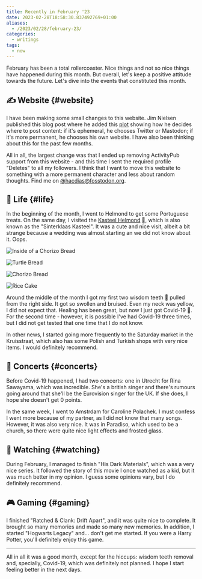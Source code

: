 ```yaml
---
title: Recently in February '23
date: 2023-02-28T18:58:30.837492769+01:00
aliases:
  - /2023/02/28/february-23/
categories:
  - writings
tags:
  - now
---
```


February has been a total rollercoaster. Nice things and not so nice things have happened during this month. But overall, let's keep a positive attitude towards the future. Let's dive into the events that constituted this month.

<!--more-->

## ✍️ Website {#website}

I have been making some small changes to this website. Jim Nielsen published this blog post where he added this [plot](https://blog.jim-nielsen.com/2023/notes-dot-jim-nielsen-dot-com/) showing how he decides where to post content: if it's ephemeral, he chooses Twitter or Mastodon; if it's more permanent, he chooses his own website. I have also been thinking about this for the past few months.

All in all, the largest change was that I ended up removing ActivityPub support from this website - and this time I sent the required profile "Deletes" to all my followers. I think that I want to move this website to something with a more permanent character and less about random thoughts. Find me on [@hacdias@fosstodon.org](https://fosstodon.org/@hacdias).

## 🍄 Life {#life}

In the beginning of the month, I went to Helmond to get some Portuguese treats. On the same day, I visited the [Kasteel Helmond](https://museumhelmond.nl/kasteel-helmond/) 🏰, which is also known as the "Sinterklaas Kasteel". It was a cute and nice visit, albeit a bit strange because a wedding was almost starting an we did not know about it. Oops.

<div class='fg' style='grid-template-columns: repeat(4,1fr);'>

![](image:2023-02-28-helmond-01 "Inside of a Chorizo Bread")

![](image:2023-02-28-helmond-02 "Turtle Bread")

![](image:2023-02-28-helmond-03 "Chorizo Bread")

![](image:2023-02-28-helmond-04 "Rice Cake")

</div>

Around the middle of the month I got my first two wisdom teeth 🦷 pulled from the right side. It got so swollen and bruised. Even my neck was yellow, I did not expect that. Healing has been great, but now I just got Covid-19 🦠. For the second time - however, it is possible I've had Covid-19 three times, but I did not get tested that one time that I do not know.

In other news, I started going more frequently to the Saturday market in the Kruisstraat, which also has some Polish and Turkish shops with very nice items. I would definitely recommend.

## 🎵 Concerts {#concerts}

Before Covid-19 happened, I had two concerts: one in Utrecht for Rina Sawayama, which was incredible. She's a british singer and there's rumours going around that she'll be the Eurovision singer for the UK. If she does, I hope she doesn't get 0 points.

In the same week, I went to Amstrdam for Caroline Polachek. I must confess I went more because of my partner, as I did not know that many songs. However, it was also very nice. It was in Paradiso, which used to be a church, so there were quite nice light effects and frosted glass.

## 🍿 Watching {#watching}

During February, I managed to finish "His Dark Materials", which was a very nice series. It followed the story of this movie I once watched as a kid, but it was much better in my opinion. I guess some opinions vary, but I do definitely recommend.

## 🎮 Gaming {#gaming}

I finished "Ratched & Clank: Drift Apart", and it was quite nice to complete. It brought so many memories and made so many new memories. In addition, I started "Hogwarts Legacy" and... don't get me started. If you were a Harry Potter, you'll definitely enjoy this game.

---

All in all it was a good month, except for the hiccups: wisdom teeth removal and, specially, Covid-19, which was definitely not planned. I hope I start feeling better in the next days.
